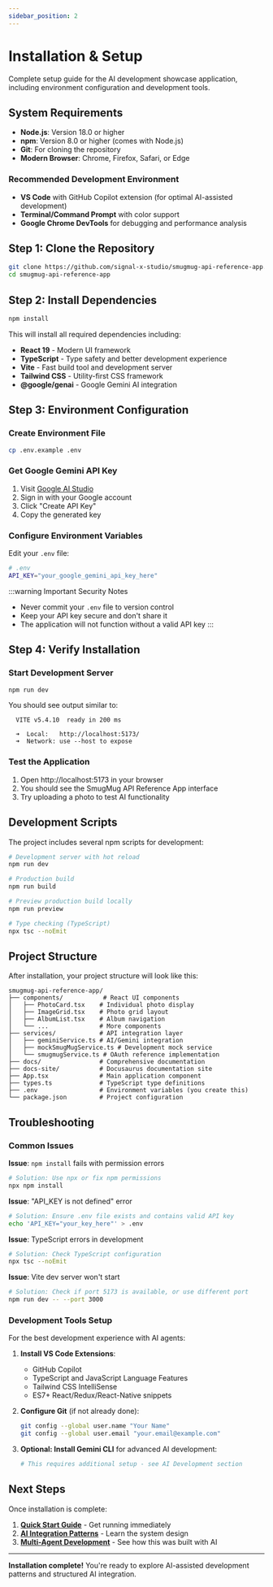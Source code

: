 ```yaml
---
sidebar_position: 2
---
```


# Installation & Setup

Complete setup guide for the AI development showcase application, including environment configuration and development tools.

## System Requirements

- **Node.js**: Version 18.0 or higher
- **npm**: Version 8.0 or higher (comes with Node.js)
- **Git**: For cloning the repository
- **Modern Browser**: Chrome, Firefox, Safari, or Edge

### Recommended Development Environment

- **VS Code** with GitHub Copilot extension (for optimal AI-assisted development)
- **Terminal/Command Prompt** with color support
- **Google Chrome DevTools** for debugging and performance analysis

## Step 1: Clone the Repository

```bash
git clone https://github.com/signal-x-studio/smugmug-api-reference-app.git
cd smugmug-api-reference-app
```

## Step 2: Install Dependencies

```bash
npm install
```

This will install all required dependencies including:
- **React 19** - Modern UI framework
- **TypeScript** - Type safety and better development experience
- **Vite** - Fast build tool and development server
- **Tailwind CSS** - Utility-first CSS framework
- **@google/genai** - Google Gemini AI integration

## Step 3: Environment Configuration

### Create Environment File

```bash
cp .env.example .env
```

### Get Google Gemini API Key

1. Visit [Google AI Studio](https://makersuite.google.com/app/apikey)
2. Sign in with your Google account
3. Click "Create API Key"
4. Copy the generated key

### Configure Environment Variables

Edit your `.env` file:

```bash
# .env
API_KEY="your_google_gemini_api_key_here"
```

:::warning Important Security Notes
- Never commit your `.env` file to version control
- Keep your API key secure and don't share it
- The application will not function without a valid API key
:::

## Step 4: Verify Installation

### Start Development Server

```bash
npm run dev
```

You should see output similar to:
```
  VITE v5.4.10  ready in 200 ms

  ➜  Local:   http://localhost:5173/
  ➜  Network: use --host to expose
```

### Test the Application

1. Open http://localhost:5173 in your browser
2. You should see the SmugMug API Reference App interface
3. Try uploading a photo to test AI functionality

## Development Scripts

The project includes several npm scripts for development:

```bash
# Development server with hot reload
npm run dev

# Production build
npm run build

# Preview production build locally
npm run preview

# Type checking (TypeScript)
npx tsc --noEmit
```

## Project Structure

After installation, your project structure will look like this:

```
smugmug-api-reference-app/
├── components/           # React UI components
│   ├── PhotoCard.tsx    # Individual photo display
│   ├── ImageGrid.tsx    # Photo grid layout
│   ├── AlbumList.tsx    # Album navigation
│   └── ...              # More components
├── services/            # API integration layer
│   ├── geminiService.ts # AI/Gemini integration
│   ├── mockSmugMugService.ts # Development mock service
│   └── smugmugService.ts # OAuth reference implementation
├── docs/                # Comprehensive documentation
├── docs-site/           # Docusaurus documentation site
├── App.tsx              # Main application component
├── types.ts             # TypeScript type definitions
├── .env                 # Environment variables (you create this)
└── package.json         # Project configuration
```

## Troubleshooting

### Common Issues

**Issue**: `npm install` fails with permission errors
```bash
# Solution: Use npx or fix npm permissions
npx npm install
```

**Issue**: "API_KEY is not defined" error
```bash
# Solution: Ensure .env file exists and contains valid API key
echo 'API_KEY="your_key_here"' > .env
```

**Issue**: TypeScript errors in development
```bash
# Solution: Check TypeScript configuration
npx tsc --noEmit
```

**Issue**: Vite dev server won't start
```bash
# Solution: Check if port 5173 is available, or use different port
npm run dev -- --port 3000
```

### Development Tools Setup

For the best development experience with AI agents:

1. **Install VS Code Extensions**:
   - GitHub Copilot
   - TypeScript and JavaScript Language Features
   - Tailwind CSS IntelliSense
   - ES7+ React/Redux/React-Native snippets

2. **Configure Git** (if not already done):
   ```bash
   git config --global user.name "Your Name"
   git config --global user.email "your.email@example.com"
   ```

3. **Optional: Install Gemini CLI** for advanced AI development:
   ```bash
   # This requires additional setup - see AI Development section
   ```

## Next Steps

Once installation is complete:

1. **[Quick Start Guide](./quick-start)** - Get running immediately
2. **[AI Integration Patterns](../implementation/ai-integration)** - Learn the system design
3. **[Multi-Agent Development](../ai-development/multi-agent-workflow)** - See how this was built with AI

---

**Installation complete!** You're ready to explore AI-assisted development patterns and structured AI integration.